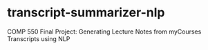 # transcript-summarizer-nlp
COMP 550 Final Project: Generating Lecture Notes from myCourses Transcripts using NLP
